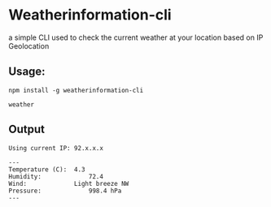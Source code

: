 # Weatherinformation-cli

a simple CLI used to check the current weather at your location based on IP Geolocation

## Usage:

```
npm install -g weatherinformation-cli

weather
```

## Output

```
Using current IP: 92.x.x.x

---
Temperature (C):  4.3
Humidity:		      72.4
Wind:             Light breeze NW
Pressure:		      998.4 hPa
---
```
